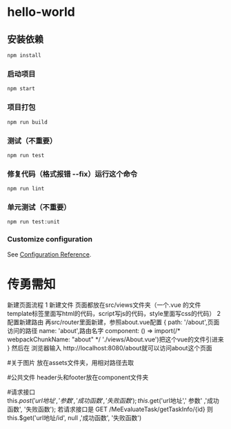 # hello-world

## 安装依赖
```
npm install
```

### 启动项目
```
npm start
```

### 项目打包
```
npm run build
```

### 测试（不重要）
```
npm run test
```

### 修复代码（格式报错 --fix）运行这个命令
```
npm run lint
```

### 单元测试（不重要）
```
npm run test:unit
```

### Customize configuration
See [Configuration Reference](https://cli.vuejs.org/config/).
# 传勇需知

新建页面流程
1 新建文件
    页面都放在src/views文件夹（一个.vue 的文件template标签里面写html的代码，script写js的代码，style里面写css的代码）
2 配置新建路由
    再src/router里面新建，参照about.vue配置
    {
      path: '/about',页面访问的路径
      name: 'about',路由名字
      component: () => import(/* webpackChunkName: "about" */ './views/About.vue')把这个vue的文件引进来
    }
然后在 浏览器输入 http://localhost:8080/about就可以访问about这个页面


#关于图片
放在assets文件夹，用相对路径去取

#公共文件
header头和footer放在component文件夹

#请求接口  
this.$post('url地址',' 参数' ,'成功函数', '失败函数');
this.$get('url地址',' 参数' ,'成功函数', '失败函数');
若请求接口是
GET /MeEvaluateTask/getTaskInfo/{id}
则 this.$get('url地址/id', null ,'成功函数', '失败函数')

